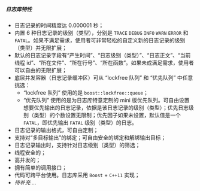 ##### 日志库特性

* 日志记录的时间精度达 0.000001 秒；
* 内置 6 种日志记录的级别（类型），分别是 `TRACE` `DEBUG` `INFO` `WARN` `ERROR` 和 `FATAL`。如果不满足需求，使用者可非常轻松的自定义新的日志记录的级别（类型）并无限扩展；
* 默认的日志记录字段有“产生时间”、“日志级别（类型）”、“日志正文”、“当前线程 id”、“所在文件”、“所在行号”、“所在函数”。如果未成满足需求，使用者可以自由的无限扩展；
* 底层并发容器（日志记录缓冲区）可从 “lockfree 队列” 和 “优先队列” 中任意挑选：
	* “lockfree 队列” 使用的是 `boost::lockfree::queue`；
	* “优先队列” 使用的是为日志库特意定制的 mini 版优先队列。可自由设置想要优先输出的日志记录，依据是该日志记录的级别（类型）；优先日志级别（类型）的个数设置无限制；优先因子如果未设置，默认值是一个 `FATAL`，即优先输出 `FATAL` 级别（类型）的日志。
* 日志记录的输出格式，可自由定制；
* 支持对“多目标输出”的绑定；可自由安全的绑定和解绑输出目标；
* 日志记录输出时，支持针对日志级别（类型）的筛选；
* 线程安全的；
* 高并发的；
* 拥有简单的调用接口；
* 代码可跨平台使用。日志库采用 `Boost` + `C++11` 实现；
* *待补充 ...*